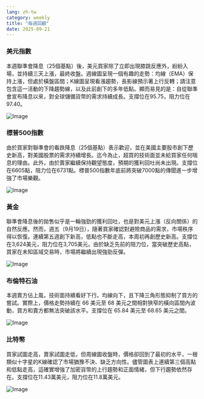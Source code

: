 ```yaml
---
lang: zh-tw
category: weekly
title: "每週回顧"
date: 2025-09-21
---
```


### 美元指數

本週聯準會降息（25個基點）後，美元買家除了立即出現膝跳反應外，紛紛入場，並持續三天上漲，最終收盤。週線圖呈現一個有趣的走勢：均線（EMA）保持上漲，但處於橫盤區間；K線圖呈現看漲趨勢，長影線預示著上行反轉；請注意包含這一活動的下降趨勢線，以及此前創下的多年低點。顯而易見的是：自從聯準會宣布降息以來，對全球儲備貨幣的需求持續成長。支撐位在95.75，阻力位在97.40。

![Image](https://markleighedu.github.io/img/Sep-2025/21-Sep-2025/usdindex.jpg)

### 標普500指數

由於買家對聯準會的看跌降息（25個基點）表示歡迎，並在美國主要股市創下歷史新高，對美國股票的需求持續增長。迄今為止，超買的技術面並未給買家任何喘息的理由。此外，由於賣家繼續保持觀望態度，預期的獲利回吐尚未出現。支撐位在6605點，阻力位在6731點。標普500指數年底前將突破7000點的傳聞進一步增強了市場樂觀。

![Image](https://markleighedu.github.io/img/Sep-2025/21-Sep-2025/sp500.jpg)

### 黃金

聯準會降息後的拋售似乎是一輪強勁的獲利回吐，也是對美元上漲（反向關係）的自然反應。然而，週五（9月19日），隨著買家確認對避險商品的需求，市場秩序得以恢復。連續第五週創下新高，低點也不斷走高，本周初再創歷史新高。支撐位在3,624美元，阻力位在3,705美元。由於缺乏先前的阻力位，當突破歷史高點，買家在未知區域交易時，市場將繼續出現強勁反彈。

![Image](https://markleighedu.github.io/img/Sep-2025/21-Sep-2025/gold.jpg)

### 布倫特石油

本週賣方佔上風，技術面持續看好下行。均線向下，且下降三角形態抑制了買方的嘗試。實際上，價格走勢持續在 66 美元至 68 美元之間相對狹窄的橫向區間內波動，買方和賣方都無法突破該水平。支撐位在 65.84 美元至 68.65 美元之間。

![Image](https://markleighedu.github.io/img/Sep-2025/21-Sep-2025/brentoil.jpg)

### 比特幣

買家試圖走高，賣家試圖走低，但周線圖收盤時，價格卻回到了最初的水平，一根類似十字星的K線確認了市場猶豫不決、缺乏方向性。儘管圖表上連續第三個高點和低點走高，這確實增強了加密貨幣的上行趨勢和正面情緒，但下行趨勢依然存在。支撐位在11.43萬美元，阻力位在11.8萬美元。

![Image](https://markleighedu.github.io/img/Sep-2025/21-Sep-2025/bitcoin.jpg)

